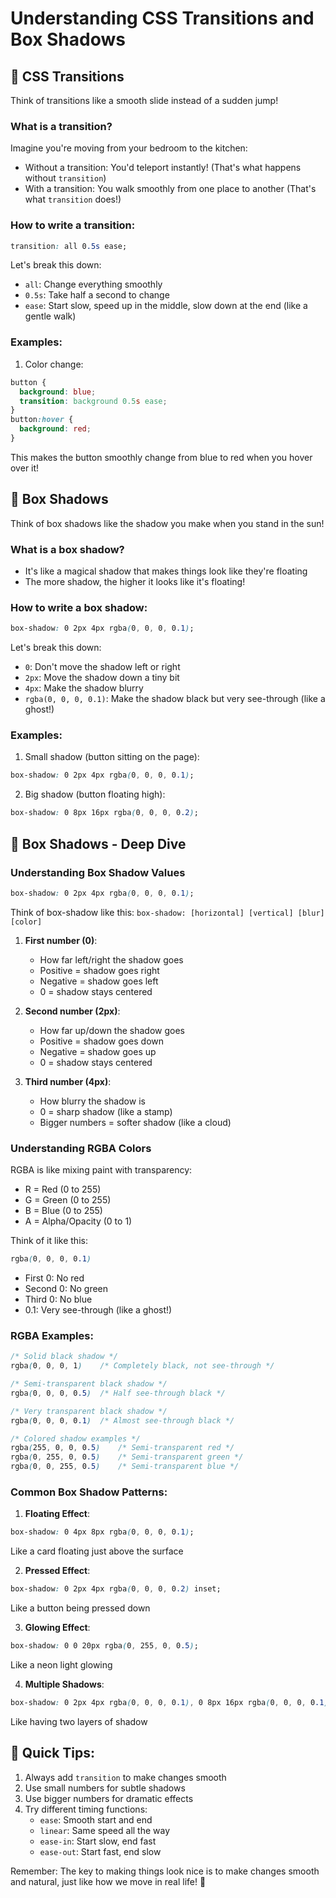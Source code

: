 # Understanding CSS Transitions and Box Shadows

## 🌈 CSS Transitions

Think of transitions like a smooth slide instead of a sudden jump!

### What is a transition?

Imagine you're moving from your bedroom to the kitchen:

- Without a transition: You'd teleport instantly! (That's what happens without `transition`)
- With a transition: You walk smoothly from one place to another (That's what `transition` does!)

### How to write a transition:

```css
transition: all 0.5s ease;
```

Let's break this down:

- `all`: Change everything smoothly
- `0.5s`: Take half a second to change
- `ease`: Start slow, speed up in the middle, slow down at the end (like a gentle walk)

### Examples:

1. Color change:

```css
button {
  background: blue;
  transition: background 0.5s ease;
}
button:hover {
  background: red;
}
```

This makes the button smoothly change from blue to red when you hover over it!

## 🎨 Box Shadows

Think of box shadows like the shadow you make when you stand in the sun!

### What is a box shadow?

- It's like a magical shadow that makes things look like they're floating
- The more shadow, the higher it looks like it's floating!

### How to write a box shadow:

```css
box-shadow: 0 2px 4px rgba(0, 0, 0, 0.1);
```

Let's break this down:

- `0`: Don't move the shadow left or right
- `2px`: Move the shadow down a tiny bit
- `4px`: Make the shadow blurry
- `rgba(0, 0, 0, 0.1)`: Make the shadow black but very see-through (like a ghost!)

### Examples:

1. Small shadow (button sitting on the page):

```css
box-shadow: 0 2px 4px rgba(0, 0, 0, 0.1);
```

2. Big shadow (button floating high):

```css
box-shadow: 0 8px 16px rgba(0, 0, 0, 0.2);
```

## 🎨 Box Shadows - Deep Dive

### Understanding Box Shadow Values

```css
box-shadow: 0 2px 4px rgba(0, 0, 0, 0.1);
```

Think of box-shadow like this: `box-shadow: [horizontal] [vertical] [blur] [color]`

1. **First number (0)**:

   - How far left/right the shadow goes
   - Positive = shadow goes right
   - Negative = shadow goes left
   - 0 = shadow stays centered

2. **Second number (2px)**:

   - How far up/down the shadow goes
   - Positive = shadow goes down
   - Negative = shadow goes up
   - 0 = shadow stays centered

3. **Third number (4px)**:
   - How blurry the shadow is
   - 0 = sharp shadow (like a stamp)
   - Bigger numbers = softer shadow (like a cloud)

### Understanding RGBA Colors

RGBA is like mixing paint with transparency:

- R = Red (0 to 255)
- G = Green (0 to 255)
- B = Blue (0 to 255)
- A = Alpha/Opacity (0 to 1)

Think of it like this:

```css
rgba(0, 0, 0, 0.1)
```

- First 0: No red
- Second 0: No green
- Third 0: No blue
- 0.1: Very see-through (like a ghost!)

### RGBA Examples:

```css
/* Solid black shadow */
rgba(0, 0, 0, 1)    /* Completely black, not see-through */

/* Semi-transparent black shadow */
rgba(0, 0, 0, 0.5)  /* Half see-through black */

/* Very transparent black shadow */
rgba(0, 0, 0, 0.1)  /* Almost see-through black */

/* Colored shadow examples */
rgba(255, 0, 0, 0.5)    /* Semi-transparent red */
rgba(0, 255, 0, 0.5)    /* Semi-transparent green */
rgba(0, 0, 255, 0.5)    /* Semi-transparent blue */
```

### Common Box Shadow Patterns:

1. **Floating Effect**:

```css
box-shadow: 0 4px 8px rgba(0, 0, 0, 0.1);
```

Like a card floating just above the surface

2. **Pressed Effect**:

```css
box-shadow: 0 2px 4px rgba(0, 0, 0, 0.2) inset;
```

Like a button being pressed down

3. **Glowing Effect**:

```css
box-shadow: 0 0 20px rgba(0, 255, 0, 0.5);
```

Like a neon light glowing

4. **Multiple Shadows**:

```css
box-shadow: 0 2px 4px rgba(0, 0, 0, 0.1), 0 8px 16px rgba(0, 0, 0, 0.1);
```

Like having two layers of shadow

## 🎯 Quick Tips:

1. Always add `transition` to make changes smooth
2. Use small numbers for subtle shadows
3. Use bigger numbers for dramatic effects
4. Try different timing functions:
   - `ease`: Smooth start and end
   - `linear`: Same speed all the way
   - `ease-in`: Start slow, end fast
   - `ease-out`: Start fast, end slow

Remember: The key to making things look nice is to make changes smooth and natural, just like how we move in real life! 🌟
